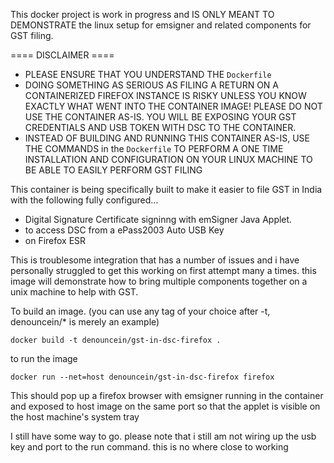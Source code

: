 This docker project is work in progress and IS ONLY MEANT TO DEMONSTRATE the linux setup for emsigner and related components for GST filing.

==== DISCLAIMER ====

- PLEASE ENSURE THAT YOU UNDERSTAND THE `Dockerfile`
- DOING SOMETHING AS SERIOUS AS FILING A RETURN ON A CONTAINERIZED FIREFOX INSTANCE IS RISKY UNLESS YOU KNOW EXACTLY WHAT WENT INTO THE CONTAINER IMAGE! PLEASE DO NOT USE THE CONTAINER AS-IS.  YOU WILL BE EXPOSING YOUR GST CREDENTIALS AND USB TOKEN WITH DSC TO THE CONTAINER.
- INSTEAD OF BUILDING AND RUNNING THIS CONTAINER AS-IS, USE THE COMMANDS in the `Dockerfile` TO PERFORM A ONE TIME INSTALLATION AND CONFIGURATION ON YOUR LINUX MACHINE TO BE ABLE TO EASILY PERFORM GST FILING

This container is being specifically built to make it easier to file GST in India with the following fully configured...
 - Digital Signature Certificate signinng with emSigner Java Applet.
 - to access DSC from a ePass2003 Auto USB Key
 - on Firefox ESR

This is troublesome integration that has a number of issues and i have personally struggled to get this working on first attempt many a times.  this image will demonstrate how to bring multiple components together on a unix machine to help with GST.   

To build an image. (you can use any tag of your choice after -t, denouncein/* is merely an example) 

`docker build -t denouncein/gst-in-dsc-firefox .`

to run the image

`docker run --net=host denouncein/gst-in-dsc-firefox firefox`

This should pop up a firefox browser with emsigner running in the container and exposed to host image on the same port so that the applet is visible on the host machine's system tray

I still have some way to go. please note that i still am not wiring up the usb key and port to the run command.  this is no where close to working